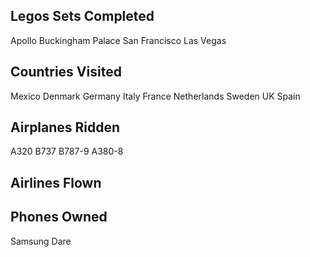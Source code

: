 ## Legos Sets Completed
Apollo
Buckingham Palace
San Francisco
Las Vegas

## Countries Visited
Mexico
Denmark
Germany
Italy
France
Netherlands
Sweden
UK
Spain


## Airplanes Ridden
A320
B737
B787-9
A380-8


## Airlines Flown

## Phones Owned
Samsung
Dare


## 